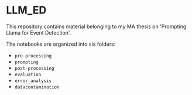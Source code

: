 # LLM_ED<br>

This repository contains material belonging to my MA thesis on 'Prompting Llama for Event Detection'.<br>

The notebooks are organized into six folders:<br>
- `pre-processing`
- `prompting`
- `post-processing`
- `evaluation`
- `error_analysis`
- `datacontamination`
